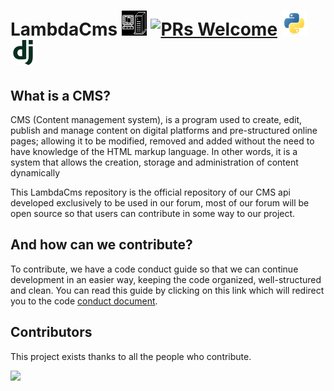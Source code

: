 # LambdaCms <img src="./img/image.png" width="40" height="40"> [![PRs Welcome](https://img.shields.io/badge/PRs-welcome-brightgreen.svg)](CONTRIBUTE.md) <a href="https://www.python.org" target="_blank"> <img src="https://raw.githubusercontent.com/devicons/devicon/master/icons/python/python-original.svg" alt="python" width="40" height="40"/> </a> <a href="https://www.djangoproject.com/"><img src="https://raw.githubusercontent.com/devicons/devicon/master/icons/django/django-plain.svg" alt="django" width="40" height="40"></a>

## What is a CMS?

CMS (Content management system), is a program used to create, edit, publish and manage content on digital platforms and pre-structured online pages; allowing it to be modified, removed and added without the need to have knowledge of the HTML markup language. In other words, it is a system that allows the creation, storage and administration of content dynamically

This LambdaCms repository is the official repository of our CMS api developed exclusively to be used in our forum, most of our forum will be open source so that users can contribute in some way to our project. 

## And how can we contribute?

To contribute, we have a code conduct guide so that we can continue development in an easier way, keeping the code organized, well-structured and clean. You can read this guide by clicking on this link which will redirect you to the code [conduct document](CONTRIBUTE.md).

## Contributors

This project exists thanks to all the people who contribute. 

<a href="https://github.com/LamdaOrder/LambdaCms/graphs/contributors">
  <img src="https://contrib.rocks/image?repo=LambdaOrder/LambdaCms&max=24" />
</a>
